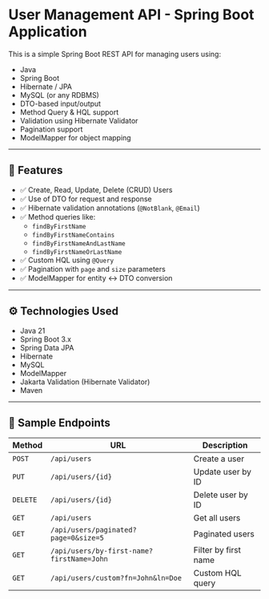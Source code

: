 # User Management API - Spring Boot Application

This is a simple Spring Boot REST API for managing users using:

- Java
- Spring Boot
- Hibernate / JPA
- MySQL (or any RDBMS)
- DTO-based input/output
- Method Query & HQL support
- Validation using Hibernate Validator
- Pagination support
- ModelMapper for object mapping

---

## 🚀 Features

- ✅ Create, Read, Update, Delete (CRUD) Users
- ✅ Use of DTO for request and response
- ✅ Hibernate validation annotations (`@NotBlank`, `@Email`)
- ✅ Method queries like:
  - `findByFirstName`
  - `findByFirstNameContains`
  - `findByFirstNameAndLastName`
  - `findByFirstNameOrLastName`
- ✅ Custom HQL using `@Query`
- ✅ Pagination with `page` and `size` parameters
- ✅ ModelMapper for entity <-> DTO conversion

---

## ⚙️ Technologies Used

- Java 21
- Spring Boot 3.x
- Spring Data JPA
- Hibernate
- MySQL
- ModelMapper
- Jakarta Validation (Hibernate Validator)
- Maven

---

## 🧪 Sample Endpoints

| Method | URL | Description |
|--------|-----|-------------|
| `POST` | `/api/users` | Create a user |
| `PUT` | `/api/users/{id}` | Update user by ID |
| `DELETE` | `/api/users/{id}` | Delete user by ID |
| `GET` | `/api/users` | Get all users |
| `GET` | `/api/users/paginated?page=0&size=5` | Paginated users |
| `GET` | `/api/users/by-first-name?firstName=John` | Filter by first name |
| `GET` | `/api/users/custom?fn=John&ln=Doe` | Custom HQL query |

